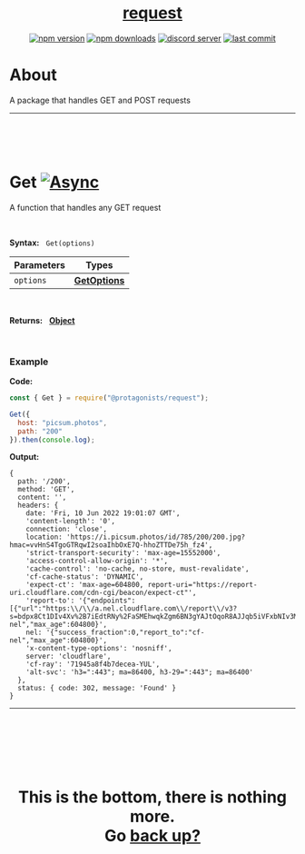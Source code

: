 <div id="top" align="center">

<h1><a href="https://github.com/ThePywon/request">request</a></h1>
 
[![npm version](https://img.shields.io/npm/v/@protagonists/request)](https://npmjs.com/package/@protagonists/request)
[![npm downloads](https://img.shields.io/npm/dt/@protagonists/request)](https://npmjs.com/package/@protagonists/request)
[![discord server](https://img.shields.io/discord/937758194736955443?logo=discord&logoColor=white)](https://discord.gg/cwhj3EgqGP)
[![last commit](https://img.shields.io/github/last-commit/ThePywon/request)](https://github.com/ThePywon/request)
 
</div>



# About

A package that handles GET and POST requests

---

<br/><br/><br/>



# Get [![Async](https://shields.io/badge/-Async-magenta)](https://javascript.info/async-await)

A function that handles any GET request

<br/>

**Syntax:** &nbsp; `Get(options)`

|**Parameters**|**Types**|
|-|-|
|`options`|[**GetOptions**](https://github.com/ThePywon/https-handler/blob/main/documentation/GetOptions.md)|

<br/>

**Returns:** &nbsp; [**Object**](https://javascript.info/object)

<br/>

### **Example**

**Code:**

```js
const { Get } = require("@protagonists/request");

Get({
  host: "picsum.photos",
  path: "200"
}).then(console.log);
```

**Output:**

```
{
  path: '/200',
  method: 'GET',
  content: '',
  headers: {
    date: 'Fri, 10 Jun 2022 19:01:07 GMT',
    'content-length': '0',
    connection: 'close',
    location: 'https://i.picsum.photos/id/785/200/200.jpg?hmac=vvHnS4TgoGTRqwI2soaIhbOxE7Q-hhoZTTDe75h_fz4',
    'strict-transport-security': 'max-age=15552000',
    'access-control-allow-origin': '*',
    'cache-control': 'no-cache, no-store, must-revalidate',
    'cf-cache-status': 'DYNAMIC',
    'expect-ct': 'max-age=604800, report-uri="https://report-uri.cloudflare.com/cdn-cgi/beacon/expect-ct"',
    'report-to': '{"endpoints":[{"url":"https:\\/\\/a.nel.cloudflare.com\\/report\\/v3?s=bdpx8Ct1DIv4Xv%2B7iEdtRNy%2FaSMEhwqkZgm6BN3gYAJtOqoR8AJJqb5iVFxbNIv3MNUrvmrH0yW%2BSju8FflTNnY%2B4maTQ5pm1I9X8pMqY5P32XA20Fg0pObh47WWQnI%3D"}],"group":"cf-nel","max_age":604800}',
    nel: '{"success_fraction":0,"report_to":"cf-nel","max_age":604800}',
    'x-content-type-options': 'nosniff',
    server: 'cloudflare',
    'cf-ray': '71945a8f4b7decea-YUL',
    'alt-svc': 'h3=":443"; ma=86400, h3-29=":443"; ma=86400'
  },
  status: { code: 302, message: 'Found' }
}
```

---



<br/><br/><br/><br/><br/>

<h1 align="center">This is the bottom, there is nothing more.<br/>
Go <a href="#top">back up?</a></h1>
